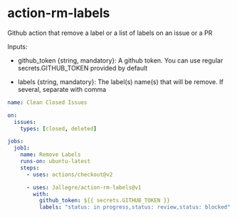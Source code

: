 # action-rm-labels

Github action that remove a label or a list of labels on an issue or a PR

Inputs:

- github_token {string, mandatory}: A github token. You can use regular secrets.GITHUB_TOKEN provided by default

- labels {string, mandatory}: The label(s) name(s) that will be remove. If several, separate with comma

```yaml
name: Clean Closed Issues

on:
  issues:
    types: [closed, deleted]

jobs:
  job1:
    name: Remove Labels
    runs-on: ubuntu-latest
    steps:
      - uses: actions/checkout@v2

      - uses: Jallegre/action-rm-labels@v1
        with:
          github_token: ${{ secrets.GITHUB_TOKEN }}
          labels: "status: in progress,status: review,status: blocked"
```
